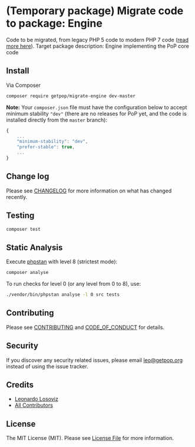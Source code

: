# (Temporary package) Migrate code to package: Engine

<!--
[![Latest Version on Packagist][ico-version]][link-packagist]
[![Software License][ico-license]](LICENSE.md)
[![Build Status][ico-travis]][link-travis]
[![Coverage Status][ico-scrutinizer]][link-scrutinizer]
[![Quality Score][ico-code-quality]][link-code-quality]
[![Total Downloads][ico-downloads]][link-downloads]
-->

Code to be migrated, from legacy PHP 5 code to modern PHP 7 code ([read more here](https://github.com/leoloso/PoP#codebase-migration)). Target package description:  Engine implementing the PoP core code

## Install

Via Composer

``` bash
composer require getpop/migrate-engine dev-master
```

**Note:** Your `composer.json` file must have the configuration below to accept minimum stability `"dev"` (there are no releases for PoP yet, and the code is installed directly from the `master` branch):

```javascript
{
    ...
    "minimum-stability": "dev",
    "prefer-stable": true,
    ...
}
```

<!--
## Usage

``` php
```
-->

## Change log

Please see [CHANGELOG](CHANGELOG.md) for more information on what has changed recently.

## Testing

``` bash
composer test
```

## Static Analysis

Execute [phpstan](https://github.com/phpstan/phpstan) with level 8 (strictest mode):

``` bash
composer analyse
```

To run checks for level 0 (or any level from 0 to 8), use:

``` bash
./vendor/bin/phpstan analyse -l 0 src tests
```

## Contributing

Please see [CONTRIBUTING](CONTRIBUTING.md) and [CODE_OF_CONDUCT](CODE_OF_CONDUCT.md) for details.

## Security

If you discover any security related issues, please email leo@getpop.org instead of using the issue tracker.

## Credits

- [Leonardo Losoviz][link-author]
- [All Contributors][link-contributors]

## License

The MIT License (MIT). Please see [License File](LICENSE.md) for more information.

[ico-version]: https://img.shields.io/packagist/v/getpop/engine.svg?style=flat-square
[ico-license]: https://img.shields.io/badge/license-MIT-brightgreen.svg?style=flat-square
[ico-travis]: https://img.shields.io/travis/getpop/engine/master.svg?style=flat-square
[ico-scrutinizer]: https://img.shields.io/scrutinizer/coverage/g/getpop/engine.svg?style=flat-square
[ico-code-quality]: https://img.shields.io/scrutinizer/g/getpop/engine.svg?style=flat-square
[ico-downloads]: https://img.shields.io/packagist/dt/getpop/engine.svg?style=flat-square

[link-packagist]: https://packagist.org/packages/getpop/engine
[link-travis]: https://travis-ci.org/getpop/engine
[link-scrutinizer]: https://scrutinizer-ci.com/g/getpop/engine/code-structure
[link-code-quality]: https://scrutinizer-ci.com/g/getpop/engine
[link-downloads]: https://packagist.org/packages/getpop/engine
[link-author]: https://github.com/leoloso
[link-contributors]: ../../contributors
